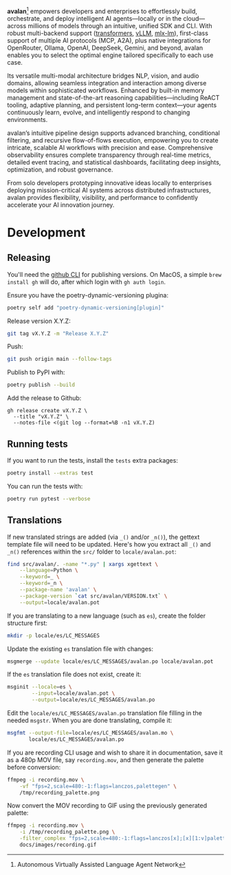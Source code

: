 **avalan**[^1] empowers developers and enterprises to
effortlessly build, orchestrate, and deploy intelligent
AI agents—locally or in the cloud—across millions of models through
an intuitive, unified SDK and CLI. With robust
multi-backend support ([transformers](https://github.com/huggingface/transformers),
[vLLM](https://github.com/vllm-project/vllm),
[mlx-lm](https://github.com/ml-explore/mlx-lm)), first-class
support of multiple AI protocols (MCP, A2A), plus native
integrations for OpenRouter, Ollama, OpenAI, DeepSeek, Gemini, and
beyond, avalan enables you to select the optimal  engine
tailored specifically to each use case.

Its versatile multi-modal architecture bridges NLP, vision, and
audio domains, allowing seamless integration and interaction among
diverse models within sophisticated workflows. Enhanced by built-in
memory management and state-of-the-art reasoning
capabilities—including ReACT tooling,
adaptive planning, and persistent long-term context—your agents
continuously learn, evolve, and intelligently respond to changing
environments.

avalan’s intuitive pipeline design supports advanced branching,
conditional filtering, and recursive flow-of-flows execution,
empowering you to create intricate, scalable AI workflows with
precision and ease. Comprehensive observability ensures complete
transparency through real-time metrics, detailed event tracing,
and statistical dashboards, facilitating deep insights,
optimization, and robust governance.

From solo developers prototyping innovative ideas locally to
enterprises deploying mission-critical AI systems across
distributed infrastructures, avalan provides flexibility,
visibility, and performance to confidently accelerate your
AI innovation journey.

# Development

## Releasing

You'll need the [github CLI](https://github.com/cli/cli)
for publishing versions. On MacOS, a simple `brew install gh` will do,
after which login with `gh auth login`.

Ensure you have the poetry-dynamic-versioning plugina:

```bash
poetry self add "poetry-dynamic-versioning[plugin]"
```

Release version X.Y.Z:

```bash
git tag vX.Y.Z -m "Release X.Y.Z"
```

Push:

```bash
git push origin main --follow-tags
```

Publish to PyPI with:

```bash
poetry publish --build
```

Add the release to Github:

```
gh release create vX.Y.Z \
  --title "vX.Y.Z" \
  --notes-file <(git log --format=%B -n1 vX.Y.Z)
```

## Running tests

If you want to run the tests, install the `tests` extra packages:

```bash
poetry install --extras test
```

You can run the tests with:

```bash
poetry run pytest --verbose
```

## Translations

If new translated strings are added (via `_()` and/or `_n()`), the gettext template file will need to be updated. Here's how you extract all `_()` and `_n()` references within the `src/` folder to `locale/avalan.pot`:

```bash
find src/avalan/. -name "*.py" | xargs xgettext \
    --language=Python \
    --keyword=_ \
    --keyword=_n \
    --package-name 'avalan' \
    --package-version `cat src/avalan/VERSION.txt` \
    --output=locale/avalan.pot
```

If you are translating to a new language (such as `es`), create the folder structure first:

```bash
mkdir -p locale/es/LC_MESSAGES
```

Update the existing `es` translation file with changes:

```bash
msgmerge --update locale/es/LC_MESSAGES/avalan.po locale/avalan.pot
```

If the `es` translation file does not exist, create it:

```bash
msginit --locale=es \
        --input=locale/avalan.pot \
        --output=locale/es/LC_MESSAGES/avalan.po
```

Edit the `locale/es/LC_MESSAGES/avalan.po` translation file filling in the needed `msgstr`. When you are done translating, compile it:

```bash
msgfmt --output-file=locale/es/LC_MESSAGES/avalan.mo \
       locale/es/LC_MESSAGES/avalan.po
```

If you are recording CLI usage and wish to share it in documentation, save
it as a 480p MOV file, say `recording.mov`, and then generate the palette
before conversion:

```bash
ffmpeg -i recording.mov \
    -vf "fps=2,scale=480:-1:flags=lanczos,palettegen" \
    /tmp/recording_palette.png
```

Now convert the MOV recording to GIF using the previously generated palette:

```bash
ffmpeg -i recording.mov \
    -i /tmp/recording_palette.png \
    -filter_complex "fps=2,scale=480:-1:flags=lanczos[x];[x][1:v]paletteuse" \
    docs/images/recording.gif
```


[^1]: Autonomous Virtually Assisted Language Agent Network
